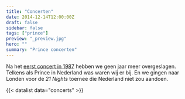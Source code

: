 ```yaml
---
title: "Concerten"
date: 2014-12-14T12:00:00Z
draft: false
sidebar: false
tags: ["prince"]
preview: "_preview.jpg"
hero: ""
summary: "Prince concerten"
---
```


Na het [eerst concert in 1987](/posts/prince/sign-o-the-times/) hebben we geen jaar meer overgeslagen.
Telkens als Prince in Nederland was waren wij er bij.
En we gingen naar Londen voor de _21 Nights_ toernee die Nederland niet zou aandoen.

{{< datalist data="concerts" >}}
